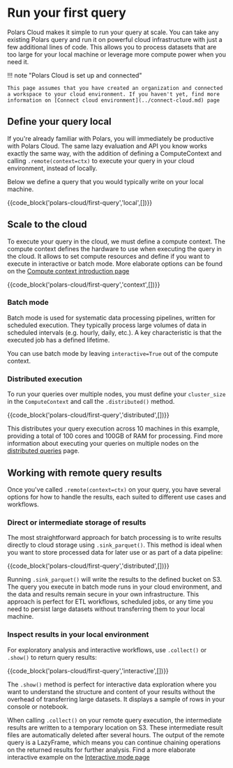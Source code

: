 # Run your first query

Polars Cloud makes it simple to run your query at scale. You can take any existing Polars query and
run it on powerful cloud infrastructure with just a few additional lines of code. This allows you to
process datasets that are too large for your local machine or leverage more compute power when you
need it.

!!! note "Polars Cloud is set up and connected"

    This page assumes that you have created an organization and connected a workspace to your cloud environment. If you haven't yet, find more information on [Connect cloud environment](../connect-cloud.md) page

## Define your query local

If you're already familiar with Polars, you will immediately be productive with Polars Cloud. The
same lazy evaluation and API you know works exactly the same way, with the addition of defining a
ComputeContext and calling `.remote(context=ctx)` to execute your query in your cloud environment,
instead of locally.

Below we define a query that you would typically write on your local machine.

{{code_block('polars-cloud/first-query','local',[])}}

## Scale to the cloud

To execute your query in the cloud, we must define a compute context. The compute context defines
the hardware to use when executing the query in the cloud. It allows to set compute resources and
define if you want to execute in interactive or batch mode. More elaborate options can be found on
the [Compute context introduction page](../context/compute-context.md)

{{code_block('polars-cloud/first-query','context',[])}}

### Batch mode

Batch mode is used for systematic data processing pipelines, written for scheduled execution. They
typically process large volumes of data in scheduled intervals (e.g. hourly, daily, etc.). A key
characteristic is that the executed job has a defined lifetime.

You can use batch mode by leaving `interactive=True` out of the compute context.

### Distributed execution

To run your queries over multiple nodes, you must define your `cluster_size` in the `ComputeContext`
and call the `.distributed()` method.

{{code_block('polars-cloud/first-query','distributed',[])}}

This distributes your query execution across 10 machines in this example, providing a total of 100
cores and 100GB of RAM for processing. Find more information about executing your queries on
multiple nodes on the [distributed queries](distributed-engine.md) page.

## Working with remote query results

Once you've called `.remote(context=ctx)` on your query, you have several options for how to handle
the results, each suited to different use cases and workflows.

### Direct or intermediate storage of results

The most straightforward approach for batch processing is to write results directly to cloud storage
using `.sink_parquet()`. This method is ideal when you want to store processed data for later use or
as part of a data pipeline:

{{code_block('polars-cloud/first-query','distributed',[])}}

Running `.sink_parquet()` will write the results to the defined bucket on S3. The query you execute
in batch mode runs in your cloud environment, and the data and results remain secure in your own
infrastructure. This approach is perfect for ETL workflows, scheduled jobs, or any time you need to
persist large datasets without transferring them to your local machine.

### Inspect results in your local environment

For exploratory analysis and interactive workflows, use `.collect()` or `.show()` to return query
results:

{{code_block('polars-cloud/first-query','interactive',[])}}

The `.show()` method is perfect for interactive data exploration where you want to understand the
structure and content of your results without the overhead of transferring large datasets. It
displays a sample of rows in your console or notebook.

When calling `.collect()` on your remote query execution, the intermediate results are written to a
temporary location on S3. These intermediate result files are automatically deleted after several
hours. The output of the remote query is a LazyFrame, which means you can continue chaining
operations on the returned results for further analysis. Find a more elaborate interactive example
on the [Interactive mode page](example-interactive.md)
